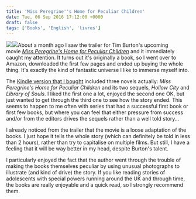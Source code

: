 ```yaml
---
title: 'Miss Peregrine''s Home for Peculiar Children'
date: Tue, 06 Sep 2016 17:12:00 +0000
draft: false
tags: ['Books', 'English', 'livres']
---
```


[![](//ws-eu.amazon-adsystem.com/widgets/q?_encoding=UTF8&ASIN=B00SPV9B7Y&Format=_SL250_&ID=AsinImage&MarketPlace=FR&ServiceVersion=20070822&WS=1&tag=madd0-france-21)](https://www.amazon.fr/gp/product/B00SPV9B7Y/ref=as_li_ss_il?ie=UTF8&psc=1&linkCode=li3&tag=madd0-france-21&linkId=e8f10c5e11e2aca287047fb51cc69cfb)![](https://ir-fr.amazon-adsystem.com/e/ir?t=madd0-france-21&l=li3&o=8&a=B00SPV9B7Y)About a month ago I saw the trailer for Tim Burton's upcoming movie _[Miss Peregrine's Home for Peculiar Children](http://www.imdb.com/title/tt1935859/)_ and it immediately caught my attention. It turns out it's originally a book, so I went over to Amazon, downloaded the first few pages and ended up buying the whole thing. It's exactly the kind of fantastic universe I like to immerse myself into.

The [Kindle version that I bought](https://www.amazon.fr/gp/product/B00SPV9B7Y/ref=as_li_ss_tl?ie=UTF8&psc=1&linkCode=ll1&tag=madd0-france-21&linkId=04f58bd7becc2f5e0036fc9758f78218) included three novels actually: _Miss Peregrine's Home for Peculiar Children_ and its two sequels, _Hollow City_ and _Library of Souls_. I liked the first one a lot, enjoyed the second one OK, but just wanted to get through the third one to see how the story ended. This seems to happen to me often with series that had a successful first book or first few books, but where you can feel that either pressure from success and/or from the editors drives the sequels rather than a well told story…

I already noticed from the trailer that the movie is a loose adaptation of the books. I just hope it tells the whole story (which can definitely be told in less than 2 hours), rather than try to capitalise on multiple films. But still, I have a feeling that it will be way better in my head, despite Burton's talent.

I particularly enjoyed the fact that the author went through the trouble of making the books themselves peculiar by using unusual photographs to illustrate (and kind of drive) the story. If you like reading stories of adolescents with special powers running around the UK and through time, the books are really enjoyable and a quick read, so I strongly recommend them.